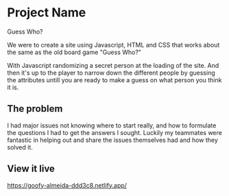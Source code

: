 # Project Name
Guess Who?

We were to create a site using Javascript, HTML and CSS that works about the same as the old board game "Guess Who?"

With Javascript randomizing a secret person at the loading of the site. And then it's up to the player to narrow down the different people by guessing the attributes untill you are ready to
make a guess on what person you think it is. 

## The problem

I had major issues not knowing where to start really, and how to formulate the questions I had to get the answers I sought. Luckily my teammates were fantastic in helping out and share
the issues themselves had and how they solved it. 

## View it live

https://goofy-almeida-ddd3c8.netlify.app/

